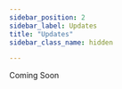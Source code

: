 ```yaml
---
sidebar_position: 2
sidebar_label: Updates
title: "Updates"
sidebar_class_name: hidden

---
```


Coming Soon